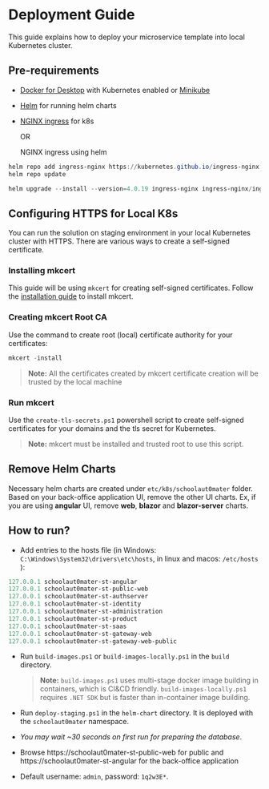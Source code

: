 # Deployment Guide

This guide explains how to deploy your microservice template into local Kubernetes cluster.

 ## Pre-requirements

* [Docker for Desktop](https://www.docker.com/products/docker-desktop/) with Kubernetes enabled or [Minikube](https://minikube.sigs.k8s.io/docs/start/)
* [Helm](https://helm.sh/docs/intro/install/) for running helm charts
* [NGINX ingress](https://kubernetes.github.io/ingress-nginx/deploy/) for k8s

    OR

    NGINX ingress using helm
```powershell
helm repo add ingress-nginx https://kubernetes.github.io/ingress-nginx
helm repo update

helm upgrade --install --version=4.0.19 ingress-nginx ingress-nginx/ingress-nginx
```
## Configuring HTTPS for Local K8s 

You can run the solution on staging environment in your local Kubernetes cluster with HTTPS. There are various ways to create a self-signed certificate. 

### Installing mkcert
This guide will be using `mkcert` for creating self-signed certificates. Follow the [installation guide](https://github.com/FiloSottile/mkcert#installation) to install mkcert.

### Creating mkcert Root CA
Use the command to create root (local) certificate authority for your certificates:
```powershell
mkcert -install
```

> **Note:** All the certificates created by mkcert certificate creation will be trusted by the local machine

### Run mkcert

Use the `create-tls-secrets.ps1` powershell script to create self-signed certificates for your domains and the tls secret for Kubernetes.

> **Note:** mkcert must be installed and trusted root to use this script.

## Remove Helm Charts

Necessary helm charts are created under `etc/k8s/schoolaut0mater` folder. Based on your back-office application UI, remove the other UI charts. Ex, if you are using **angular** UI, remove **web**, **blazor** and **blazor-server** charts.

## How to run?

* Add entries to the hosts file (in Windows: `C:\Windows\System32\drivers\etc\hosts`, in linux and macos: `/etc/hosts` ):

````powershell
127.0.0.1 schoolaut0mater-st-angular
127.0.0.1 schoolaut0mater-st-public-web
127.0.0.1 schoolaut0mater-st-authserver
127.0.0.1 schoolaut0mater-st-identity
127.0.0.1 schoolaut0mater-st-administration
127.0.0.1 schoolaut0mater-st-product
127.0.0.1 schoolaut0mater-st-saas
127.0.0.1 schoolaut0mater-st-gateway-web
127.0.0.1 schoolaut0mater-st-gateway-web-public
````

* Run `build-images.ps1` or `build-images-locally.ps1` in the `build` directory.

  > **Note:** `build-images.ps1` uses multi-stage docker image building in containers, which is CI&CD friendly. `build-images-locally.ps1` requires `.NET SDK` but is faster than in-container image building.

* Run `deploy-staging.ps1` in the `helm-chart` directory. It is deployed with the `schoolaut0mater` namespace.

* *You may wait ~30 seconds on first run for preparing the database*.

* Browse https://schoolaut0mater-st-public-web for public and
   https://schoolaut0mater-st-angular for the back-office application
* Default username: `admin`, password: `1q2w3E*`.

